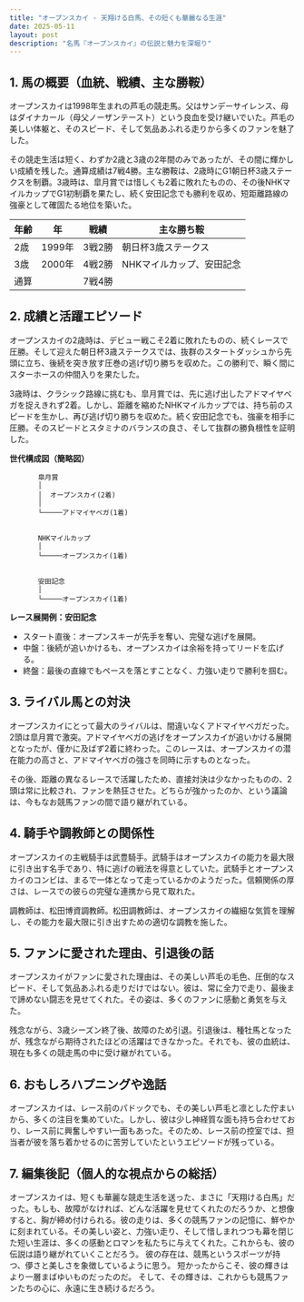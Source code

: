 ```yaml
---
title: "オープンスカイ - 天翔ける白馬、その短くも華麗なる生涯"
date: 2025-05-11
layout: post
description: "名馬『オープンスカイ』の伝説と魅力を深堀り"
---
```


## 1. 馬の概要（血統、戦績、主な勝鞍）

オープンスカイは1998年生まれの芦毛の競走馬。父はサンデーサイレンス、母はダイナカール（母父ノーザンテースト）という良血を受け継いでいた。芦毛の美しい体躯と、そのスピード、そして気品あふれる走りから多くのファンを魅了した。

その競走生活は短く、わずか2歳と3歳の2年間のみであったが、その間に輝かしい成績を残した。通算成績は7戦4勝。主な勝鞍は、2歳時にG1朝日杯3歳ステークスを制覇。3歳時は、皐月賞では惜しくも2着に敗れたものの、その後NHKマイルカップでG1初制覇を果たし、続く安田記念でも勝利を収め、短距離路線の強豪として確固たる地位を築いた。

| 年齢 | 年 | 戦績 | 主な勝ち鞍 |
|---|---|---|---|
| 2歳 | 1999年 | 3戦2勝 | 朝日杯3歳ステークス |
| 3歳 | 2000年 | 4戦2勝 | NHKマイルカップ、安田記念 |
| 通算 |  | 7戦4勝 |  |


## 2. 成績と活躍エピソード

オープンスカイの2歳時は、デビュー戦こそ2着に敗れたものの、続くレースで圧勝。そして迎えた朝日杯3歳ステークスでは、抜群のスタートダッシュから先頭に立ち、後続を突き放す圧巻の逃げ切り勝ちを収めた。この勝利で、瞬く間にスターホースの仲間入りを果たした。

3歳時は、クラシック路線に挑むも、皐月賞では、先に逃げ出したアドマイヤベガを捉えきれず2着。しかし、距離を縮めたNHKマイルカップでは、持ち前のスピードを生かし、再び逃げ切り勝ちを収めた。続く安田記念でも、強豪を相手に圧勝。そのスピードとスタミナのバランスの良さ、そして抜群の勝負根性を証明した。

**世代構成図（簡略図）**

```
       皐月賞
       │
       │  オープンスカイ(2着)
       │
       └─────アドマイヤベガ(1着)


       NHKマイルカップ
       │
       └─────オープンスカイ(1着)


       安田記念
       │
       └─────オープンスカイ(1着)
```

**レース展開例：安田記念**

* スタート直後：オープンスキーが先手を奪い、完璧な逃げを展開。
* 中盤：後続が追いかけるも、オープンスカイは余裕を持ってリードを広げる。
* 終盤：最後の直線でもペースを落とすことなく、力強い走りで勝利を掴む。


## 3. ライバル馬との対決

オープンスカイにとって最大のライバルは、間違いなくアドマイヤベガだった。2頭は皐月賞で激突。アドマイヤベガの逃げをオープンスカイが追いかける展開となったが、僅かに及ばず2着に終わった。このレースは、オープンスカイの潜在能力の高さと、アドマイヤベガの強さを同時に示すものとなった。

その後、距離の異なるレースで活躍したため、直接対決は少なかったものの、2頭は常に比較され、ファンを熱狂させた。どちらが強かったのか、という議論は、今もなお競馬ファンの間で語り継がれている。


## 4. 騎手や調教師との関係性

オープンスカイの主戦騎手は武豊騎手。武騎手はオープンスカイの能力を最大限に引き出す名手であり、特に逃げの戦法を得意としていた。武騎手とオープンスカイのコンビは、まるで一体となって走っているかのようだった。信頼関係の厚さは、レースでの彼らの完璧な連携から見て取れた。

調教師は、松田博資調教師。松田調教師は、オープンスカイの繊細な気質を理解し、その能力を最大限に引き出すための適切な調教を施した。


## 5. ファンに愛された理由、引退後の話

オープンスカイがファンに愛された理由は、その美しい芦毛の毛色、圧倒的なスピード、そして気品あふれる走りだけではない。彼は、常に全力で走り、最後まで諦めない闘志を見せてくれた。その姿は、多くのファンに感動と勇気を与えた。

残念ながら、3歳シーズン終了後、故障のため引退。引退後は、種牡馬となったが、残念ながら期待されたほどの活躍はできなかった。それでも、彼の血統は、現在も多くの競走馬の中に受け継がれている。


## 6. おもしろハプニングや逸話

オープンスカイは、レース前のパドックでも、その美しい芦毛と凛とした佇まいから、多くの注目を集めていた。しかし、彼は少し神経質な面も持ち合わせており、レース前に興奮しやすい一面もあった。そのため、レース前の控室では、担当者が彼を落ち着かせるのに苦労していたというエピソードが残っている。


## 7. 編集後記（個人的な視点からの総括）

オープンスカイは、短くも華麗な競走生活を送った、まさに「天翔ける白馬」だった。もしも、故障がなければ、どんな活躍を見せてくれたのだろうか、と想像すると、胸が締め付けられる。彼の走りは、多くの競馬ファンの記憶に、鮮やかに刻まれている。その美しい姿と、力強い走り、そして惜しまれつつも幕を閉じた短い生涯は、多くの感動とロマンを私たちに与えてくれた。これからも、彼の伝説は語り継がれていくことだろう。  彼の存在は、競馬というスポーツが持つ、儚さと美しさを象徴しているように思う。  短かったからこそ、彼の輝きはより一層まばゆいものだったのだ。  そして、その輝きは、これからも競馬ファンたちの心に、永遠に生き続けるだろう。
